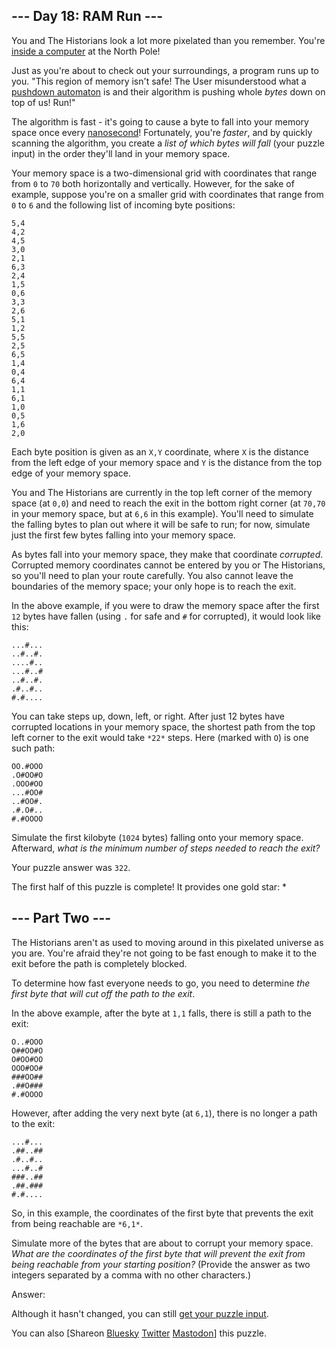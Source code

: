 \--- Day 18: RAM Run ---
----------

You and The Historians look a lot more pixelated than you remember. You're [inside a computer](/2017/day/2) at the North Pole!

Just as you're about to check out your surroundings, a program runs up to you. "This region of memory isn't safe! The User misunderstood what a [pushdown automaton](https://en.wikipedia.org/wiki/Pushdown_automaton) is and their algorithm is pushing whole *bytes* down on top of us! Run!"

The algorithm is fast - it's going to cause a byte to fall into your memory space once every [nanosecond](https://www.youtube.com/watch?v=9eyFDBPk4Yw)! Fortunately, you're *faster*, and by quickly scanning the algorithm, you create a *list of which bytes will fall* (your puzzle input) in the order they'll land in your memory space.

Your memory space is a two-dimensional grid with coordinates that range from `0` to `70` both horizontally and vertically. However, for the sake of example, suppose you're on a smaller grid with coordinates that range from `0` to `6` and the following list of incoming byte positions:

```
5,4
4,2
4,5
3,0
2,1
6,3
2,4
1,5
0,6
3,3
2,6
5,1
1,2
5,5
2,5
6,5
1,4
0,4
6,4
1,1
6,1
1,0
0,5
1,6
2,0

```

Each byte position is given as an `X,Y` coordinate, where `X` is the distance from the left edge of your memory space and `Y` is the distance from the top edge of your memory space.

You and The Historians are currently in the top left corner of the memory space (at `0,0`) and need to reach the exit in the bottom right corner (at `70,70` in your memory space, but at `6,6` in this example). You'll need to simulate the falling bytes to plan out where it will be safe to run; for now, simulate just the first few bytes falling into your memory space.

As bytes fall into your memory space, they make that coordinate *corrupted*. Corrupted memory coordinates cannot be entered by you or The Historians, so you'll need to plan your route carefully. You also cannot leave the boundaries of the memory space; your only hope is to reach the exit.

In the above example, if you were to draw the memory space after the first `12` bytes have fallen (using `.` for safe and `#` for corrupted), it would look like this:

```
...#...
..#..#.
....#..
...#..#
..#..#.
.#..#..
#.#....

```

You can take steps up, down, left, or right. After just 12 bytes have corrupted locations in your memory space, the shortest path from the top left corner to the exit would take `*22*` steps. Here (marked with `O`) is one such path:

```
OO.#OOO
.O#OO#O
.OOO#OO
...#OO#
..#OO#.
.#.O#..
#.#OOOO

```

Simulate the first kilobyte (`1024` bytes) falling onto your memory space. Afterward, *what is the minimum number of steps needed to reach the exit?*

Your puzzle answer was `322`.

The first half of this puzzle is complete! It provides one gold star: \*

\--- Part Two ---
----------

The Historians aren't as used to moving around in this pixelated universe as you are. You're afraid they're not going to be fast enough to make it to the exit before the path is completely blocked.

To determine how fast everyone needs to go, you need to determine *the first byte that will cut off the path to the exit*.

In the above example, after the byte at `1,1` falls, there is still a path to the exit:

```
O..#OOO
O##OO#O
O#OO#OO
OOO#OO#
###OO##
.##O###
#.#OOOO

```

However, after adding the very next byte (at `6,1`), there is no longer a path to the exit:

```
...#...
.##..##
.#..#..
...#..#
###..##
.##.###
#.#....

```

So, in this example, the coordinates of the first byte that prevents the exit from being reachable are `*6,1*`.

Simulate more of the bytes that are about to corrupt your memory space. *What are the coordinates of the first byte that will prevent the exit from being reachable from your starting position?* (Provide the answer as two integers separated by a comma with no other characters.)

Answer:

Although it hasn't changed, you can still [get your puzzle input](18/input).

You can also [Shareon [Bluesky](https://bsky.app/intent/compose?text=I%27ve+completed+Part+One+of+%22RAM+Run%22+%2D+Day+18+%2D+Advent+of+Code+2024+%23AdventOfCode+https%3A%2F%2Fadventofcode%2Ecom%2F2024%2Fday%2F18) [Twitter](https://twitter.com/intent/tweet?text=I%27ve+completed+Part+One+of+%22RAM+Run%22+%2D+Day+18+%2D+Advent+of+Code+2024&url=https%3A%2F%2Fadventofcode%2Ecom%2F2024%2Fday%2F18&related=ericwastl&hashtags=AdventOfCode) [Mastodon](javascript:void(0);)] this puzzle.